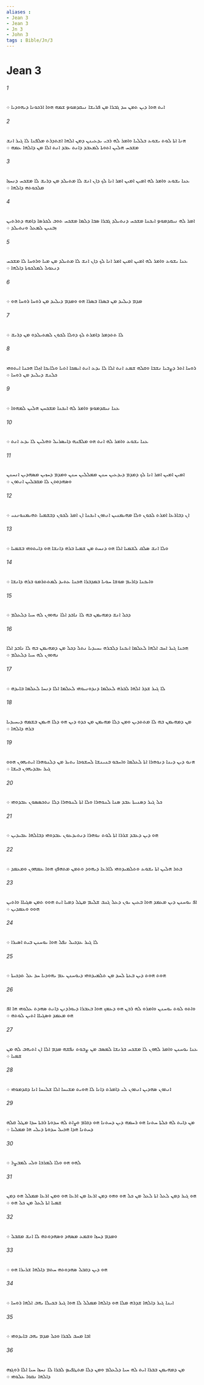 ```yaml
---
aliases : 
- Jean 3
- Jean 3
- Jn 3
- John 3
tags : Bible/Jn/3
---
```


# Jean 3

###### 1
ܐܝܬ ܗܘܐ ܕܝܢ ܬܡܢ ܚܕ ܓܒܪܐ ܡܢ ܦܪܝܫܐ ܢܝܩܕܡܘܤ ܫܡܗ ܗܘܐ ܐܪܟܘܢܐ ܕܝܗܘܕܝܐ ܀
###### 2
ܗܢܐ ܐܬܐ ܠܘܬ ܝܫܘܥ ܒܠܠܝܐ ܘܐܡܪ ܠܗ ܪܒܝ ܝܕܥܝܢܢ ܕܡܢ ܐܠܗܐ ܐܫܬܕܪܬ ܡܠܦܢܐ ܠܐ ܓܝܪ ܐܢܫ ܡܫܟܚ ܗܠܝܢ ܐܬܘܬܐ ܠܡܥܒܕ ܕܐܢܬ ܥܒܕ ܐܢܬ ܐܠܐ ܡܢ ܕܐܠܗܐ ܥܡܗ ܀
###### 3
ܥܢܐ ܝܫܘܥ ܘܐܡܪ ܠܗ ܐܡܝܢ ܐܡܝܢ ܐܡܪ ܐܢܐ ܠܟ ܕܐܢ ܐܢܫ ܠܐ ܡܬܝܠܕ ܡܢ ܕܪܝܫ ܠܐ ܡܫܟܚ ܕܢܚܙܐ ܡܠܟܘܬܗ ܕܐܠܗܐ ܀
###### 4
ܐܡܪ ܠܗ ܢܝܩܕܡܘܤ ܐܝܟܢܐ ܡܫܟܚ ܕܢܬܝܠܕ ܓܒܪܐ ܤܒܐ ܕܠܡܐ ܡܫܟܚ ܬܘܒ ܠܟܪܤܐ ܕܐܡܗ ܕܬܪܬܝܢ ܙܒܢܝܢ ܠܡܥܠ ܘܢܬܝܠܕ ܀
###### 5
ܥܢܐ ܝܫܘܥ ܘܐܡܪ ܠܗ ܐܡܝܢ ܐܡܝܢ ܐܡܪ ܐܢܐ ܠܟ ܕܐܢ ܐܢܫ ܠܐ ܡܬܝܠܕ ܡܢ ܡܝܐ ܘܪܘܚܐ ܠܐ ܡܫܟܚ ܕܢܥܘܠ ܠܡܠܟܘܬܐ ܕܐܠܗܐ ܀
###### 6
ܡܕܡ ܕܝܠܝܕ ܡܢ ܒܤܪܐ ܒܤܪܐ ܗܘ ܘܡܕܡ ܕܝܠܝܕ ܡܢ ܪܘܚܐ ܪܘܚܐ ܗܘ ܀
###### 7
ܠܐ ܬܬܕܡܪ ܕܐܡܪܬ ܠܟ ܕܘܠܐ ܠܟܘܢ ܠܡܬܝܠܕܘ ܡܢ ܕܪܝܫ ܀
###### 8
ܪܘܚܐ ܐܬܪ ܕܨܒܝܐ ܢܫܒܐ ܘܩܠܗ ܫܡܥ ܐܢܬ ܐܠܐ ܠܐ ܝܕܥ ܐܢܬ ܐܝܡܟܐ ܐܬܝܐ ܘܠܐܝܟܐ ܐܙܠܐ ܗܟܢܐ ܐܝܬܘܗܝ ܟܠܢܫ ܕܝܠܝܕ ܡܢ ܪܘܚܐ ܀
###### 9
ܥܢܐ ܢܝܩܕܡܘܤ ܘܐܡܪ ܠܗ ܐܝܟܢܐ ܡܫܟܚܢ ܗܠܝܢ ܠܡܗܘܐ ܀
###### 10
ܥܢܐ ܝܫܘܥ ܘܐܡܪ ܠܗ ܐܢܬ ܗܘ ܡܠܦܢܗ ܕܐܝܤܪܝܠ ܘܗܠܝܢ ܠܐ ܝܕܥ ܐܢܬ ܀
###### 11
ܐܡܝܢ ܐܡܝܢ ܐܡܪ ܐܢܐ ܠܟ ܕܡܕܡ ܕܝܕܥܝܢ ܚܢܢ ܡܡܠܠܝܢ ܚܢܢ ܘܡܕܡ ܕܚܙܝܢ ܡܤܗܕܝܢ ܐܢܚܢܢ ܘܤܗܕܘܬܢ ܠܐ ܡܩܒܠܝܢ ܐܢܬܘܢ ܀
###### 12
ܐܢ ܕܒܐܪܥܐ ܐܡܪܬ ܠܟܘܢ ܘܠܐ ܡܗܝܡܢܝܢ ܐܢܬܘܢ ܐܝܟܢܐ ܐܢ ܐܡܪ ܠܟܘܢ ܕܒܫܡܝܐ ܬܗܝܡܢܘܢܢܝ ܀
###### 13
ܘܠܐ ܐܢܫ ܤܠܩ ܠܫܡܝܐ ܐܠܐ ܗܘ ܕܢܚܬ ܡܢ ܫܡܝܐ ܒܪܗ ܕܐܢܫܐ ܗܘ ܕܐܝܬܘܗܝ ܒܫܡܝܐ ܀
###### 14
ܘܐܝܟܢܐ ܕܐܪܝܡ ܡܘܫܐ ܚܘܝܐ ܒܡܕܒܪܐ ܗܟܢܐ ܥܬܝܕ ܠܡܬܬܪܡܘ ܒܪܗ ܕܐܢܫܐ ܀
###### 15
ܕܟܠ ܐܢܫ ܕܡܗܝܡܢ ܒܗ ܠܐ ܢܐܒܕ ܐܠܐ ܢܗܘܘܢ ܠܗ ܚܝܐ ܕܠܥܠܡ ܀
###### 16
ܗܟܢܐ ܓܝܪ ܐܚܒ ܐܠܗܐ ܠܥܠܡܐ ܐܝܟܢܐ ܕܠܒܪܗ ܝܚܝܕܝܐ ܢܬܠ ܕܟܠ ܡܢ ܕܡܗܝܡܢ ܒܗ ܠܐ ܢܐܒܕ ܐܠܐ ܢܗܘܘܢ ܠܗ ܚܝܐ ܕܠܥܠܡ ܀
###### 17
ܠܐ ܓܝܪ ܫܕܪ ܐܠܗܐ ܠܒܪܗ ܠܥܠܡܐ ܕܢܕܘܢܝܘܗܝ ܠܥܠܡܐ ܐܠܐ ܕܢܚܐ ܠܥܠܡܐ ܒܐܝܕܗ ܀
###### 18
ܡܢ ܕܡܗܝܡܢ ܒܗ ܠܐ ܡܬܬܕܝܢ ܘܡܢ ܕܠܐ ܡܗܝܡܢ ܡܢ ܟܕܘ ܕܝܢ ܗܘ ܕܠܐ ܗܝܡܢ ܒܫܡܗ ܕܝܚܝܕܝܐ ܒܪܗ ܕܐܠܗܐ ܀
###### 19
ܗܢܘ ܕܝܢ ܕܝܢܐ ܕܢܘܗܪܐ ܐܬܐ ܠܥܠܡܐ ܘܐܚܒܘ ܒܢܝܢܫܐ ܠܚܫܘܟܐ ܝܬܝܪ ܡܢ ܕܠܢܘܗܪܐ ܐܝܬܝܗܘܢ ܗܘܘ ܓܝܪ ܥܒܕܝܗܘܢ ܒܝܫܐ ܀
###### 20
ܟܠ ܓܝܪ ܕܤܢܝܬܐ ܥܒܕ ܤܢܐ ܠܢܘܗܪܐ ܘܠܐ ܐܬܐ ܠܢܘܗܪܐ ܕܠܐ ܢܬܟܤܤܘܢ ܥܒܕܘܗܝ ܀
###### 21
ܗܘ ܕܝܢ ܕܥܒܕ ܫܪܪܐ ܐܬܐ ܠܘܬ ܢܘܗܪܐ ܕܢܬܝܕܥܘܢ ܥܒܕܘܗܝ ܕܒܐܠܗܐ ܥܒܝܕܝܢ ܀
###### 22
ܒܬܪ ܗܠܝܢ ܐܬܐ ܝܫܘܥ ܘܬܠܡܝܕܘܗܝ ܠܐܪܥܐ ܕܝܗܘܕ ܘܬܡܢ ܡܬܗܦܟ ܗܘܐ ܥܡܗܘܢ ܘܡܥܡܕ ܀
###### 23
ܐܦ ܝܘܚܢܢ ܕܝܢ ܡܥܡܕ ܗܘܐ ܒܥܝܢ ܝܘܢ ܕܥܠ ܓܢܒ ܫܠܝܡ ܡܛܠ ܕܡܝܐ ܐܝܬ ܗܘܘ ܬܡܢ ܤܓܝܐܐ ܘܐܬܝܢ ܗܘܘ ܘܥܡܕܝܢ ܀
###### 24
ܠܐ ܓܝܪ ܥܕܟܝܠ ܢܦܠ ܗܘܐ ܝܘܚܢܢ ܒܝܬ ܐܤܝܪܐ ܀
###### 25
ܗܘܬ ܗܘܬ ܕܝܢ ܒܥܬܐ ܠܚܕ ܡܢ ܬܠܡܝܕܘܗܝ ܕܝܘܚܢܢ ܥܡ ܝܗܘܕܝܐ ܚܕ ܥܠ ܬܕܟܝܬܐ ܀
###### 26
ܘܐܬܘ ܠܘܬ ܝܘܚܢܢ ܘܐܡܪܘ ܠܗ ܪܒܢ ܗܘ ܕܥܡܟ ܗܘܐ ܒܥܒܪܐ ܕܝܘܪܕܢܢ ܕܐܢܬ ܤܗܕܬ ܥܠܘܗܝ ܗܐ ܐܦ ܗܘ ܡܥܡܕ ܘܤܓܝܐܐ ܐܬܝܢ ܠܘܬܗ ܀
###### 27
ܥܢܐ ܝܘܚܢܢ ܘܐܡܪ ܠܗܘܢ ܠܐ ܡܫܟܚ ܒܪܢܫܐ ܠܡܤܒ ܡܢ ܨܒܘܬ ܢܦܫܗ ܡܕܡ ܐܠܐ ܐܢ ܐܬܝܗܒ ܠܗ ܡܢ ܫܡܝܐ ܀
###### 28
ܐܢܬܘܢ ܤܗܕܝܢ ܐܢܬܘܢ ܠܝ ܕܐܡܪܬ ܕܐܢܐ ܠܐ ܗܘܝܬ ܡܫܝܚܐ ܐܠܐ ܫܠܝܚܐ ܐܢܐ ܕܩܕܡܘܗܝ ܀
###### 29
ܡܢ ܕܐܝܬ ܠܗ ܟܠܬܐ ܚܬܢܐ ܗܘ ܪܚܡܗ ܕܝܢ ܕܚܬܢܐ ܗܘ ܕܩܐܡ ܘܨܐܬ ܠܗ ܚܕܘܬܐ ܪܒܬܐ ܚܕܐ ܡܛܠ ܩܠܗ ܕܚܬܢܐ ܗܕܐ ܗܟܝܠ ܚܕܘܬܐ ܕܝܠܝ ܗܐ ܡܡܠܝܐ ܀
###### 30
ܠܗܘ ܗܘ ܘܠܐ ܠܡܪܒܐ ܘܠܝ ܠܡܒܨܪ ܀
###### 31
ܗܘ ܓܝܪ ܕܡܢ ܠܥܠ ܐܬܐ ܠܥܠ ܡܢ ܟܠ ܗܘ ܘܗܘ ܕܡܢ ܐܪܥܐ ܡܢ ܐܪܥܐ ܗܘ ܘܡܢ ܐܪܥܐ ܡܡܠܠ ܗܘ ܕܡܢ ܫܡܝܐ ܐܬܐ ܠܥܠ ܡܢ ܟܠ ܗܘ ܀
###### 32
ܘܡܕܡ ܕܚܙܐ ܘܫܡܥ ܡܤܗܕ ܘܤܗܕܘܬܗ ܠܐ ܐܢܫ ܡܩܒܠ ܀
###### 33
ܗܘ ܕܝܢ ܕܩܒܠ ܤܗܕܘܬܗ ܚܬܡ ܕܐܠܗܐ ܫܪܝܪܐ ܗܘ ܀
###### 34
ܐܝܢܐ ܓܝܪ ܕܐܠܗܐ ܫܕܪܗ ܡܠܐ ܗܘ ܕܐܠܗܐ ܡܡܠܠ ܠܐ ܗܘܐ ܓܝܪ ܒܟܝܠܐ ܝܗܒ ܐܠܗܐ ܪܘܚܐ ܀
###### 35
ܐܒܐ ܡܚܒ ܠܒܪܐ ܘܟܠ ܡܕܡ ܝܗܒ ܒܐܝܕܘܗܝ ܀
###### 36
ܡܢ ܕܡܗܝܡܢ ܒܒܪܐ ܐܝܬ ܠܗ ܚܝܐ ܕܠܥܠܡ ܘܡܢ ܕܠܐ ܡܬܛܦܝܤ ܠܒܪܐ ܠܐ ܢܚܙܐ ܚܝܐ ܐܠܐ ܪܘܓܙܗ ܕܐܠܗܐ ܢܩܘܐ ܥܠܘܗܝ ܀
